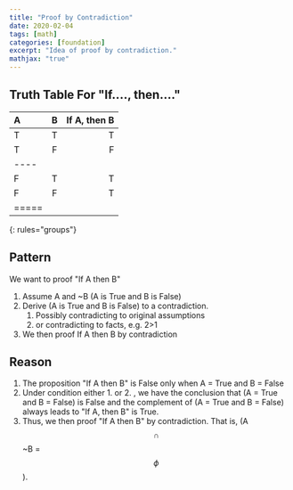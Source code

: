 ```yaml
---
title: "Proof by Contradiction"
date: 2020-02-04
tags: [math]
categories: [foundation]
excerpt: "Idea of proof by contradiction."
mathjax: "true"
---
```



## Truth Table For "If...., then...."

| A | B | If A, then B |
|:--------|:-------:|--------:|
| T   | T   | T   |
| T   | F   | F   |
|----
| F   | T   | T   |
| F   | F   | T   |
|=====
{: rules="groups"}


## Pattern

We want to proof "If A then B"

1. Assume A and ~B (A is True and B is False)
2. Derive (A is True and B is False) to a contradiction.
    1. Possibly contradicting to original assumptions
    2. or contradicting to facts, e.g. 2>1
3. We then proof If A then B by contradiction


## Reason

1. The proposition "If A then B" is False only when A = True and B = False
2. Under condition either 1. or 2. , we have the conclusion that  (A = True and B = False) is False and the complement of (A = True and B = False) always leads to "If A, then B" is True.
3. Thus, we then proof "If A then B" by contradiction. That is, (A $$\cap$$ ~B = $$\phi$$ ).